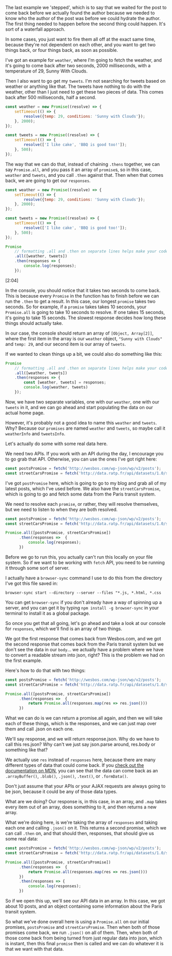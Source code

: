 The last example we 'stepped', which is to say that we waited for the post to come back before we actually found the author because we needed to know who the author of the post was before we could hydrate the author. The first thing needed to happen before the second thing could happen. It's sort of a waterfall approach. 

In some cases, you just want to fire them all off at the exact same time, because they're not dependent on each other, and you want to get two things back, or four things back, as soon as possible.

I've got an example for `weather`, where I'm going to fetch the weather, and it's going to come back after two seconds, 2000 milliseconds, with a temperature of 29, Sunny With Clouds. 

Then I also want to go get my `tweets`. I'm not searching for tweets based on weather or anything like that. The tweets have nothing to do with the weather, other than I just need to get these two pieces of data. This comes back after 500 milliseconds, half a second.


```js
const weather = new Promise((resolve) => {
    setTimeout(() => {
        resolve({temp: 29, conditions: 'Sunny with Clouds'});
    }, 2000);
});

const tweets = new Promise((resolve) => {
    setTimeout(() => {
        resolve(['I like cake', 'BBQ is good too!']);
    }, 500);
});
```

The way that we can do that, instead of chaining `.thens` together, we can say `Promise.all`, and you pass it an array of `promise`s, so in this case, `weather` and `tweets`, and you call `.then` against that. Then when that comes back, we are going to get our `responses`. 

```js
const weather = new Promise((resolve) => {
    setTimeout(() => {
        resolve({temp: 29, conditions: 'Sunny with Clouds'});
    }, 2000);
});

const tweets = new Promise((resolve) => {
    setTimeout(() => {
        resolve(['I like cake', 'BBQ is good too!']);
    }, 500);
});

Promise
    // formatting .all and .then on separate lines helps make your code readable
    .all([weather, tweets])
    .then(responses => {
        console.log(responses);
    });
```
[2:04]

In the console, you should notice that it takes two seconds to come back. This is because every `Promise` in the function has to finish before we can run the `.then` to get a result. In this case, our longest `promise` takes two seconds. So for example, if a `promise` takes takes 10 seconds, your `Promise.all` is going to take 10 seconds to resolve. If one takes 15 seconds, it's going to take 15 seconds. The slowest response decides how long these things should actually take.

In our case, the console should return an array of `[Object, Array[2]]`, where the first item in the array is our `weather` object, `"Sunny with Clouds"` and `temp: 29`, and our second item is our array of `tweets`.

If we wanted to clean things up a bit, we could also do something like this:

```js
Promise
    // formatting .all and .then on separate lines helps make your code readable
    .all([weather, tweets])
    .then(responses => {
        const [weather, tweets] = responses;
        console.log(weather, tweets)
    });
```

Now, we have two separate variables, one with our `weather`, one with our `tweets` in it, and we can go ahead and start populating the data on our actual home page.

However, it's probably not a good idea to name this `weather` and `tweets`. Why? Because our `promises` are named `weather` and `tweets`, so maybe call it `weatherInfo` and `tweetsInfo`. 


Let's actually do some with some real data here.

We need two APIs. If you work with an API during the day, I encourage you to go grab that API. Otherwise, you can use the ones I've got right here:

```js
const postsPromise = fetch('http://wesbos.com/wp-json/wp/v2/posts');
const streetCarsPromise = fetch('http://data.ratp.fr/api/datasets/1.0/search/?q=paris');
```

I've got `postPromise` here, which is going to go to my blog and grab all of my latest posts, which I've used before. We also have the `streetCarsPromise`, which is going to go and fetch some data from the Paris transit system.

We need to resolve each `promise`, or rather, they will resolve themselves, but we need to listen to when they are both resolved.
 
 ```js
const postsPromise = fetch('http://wesbos.com/wp-json/wp/v2/posts');
const streetCarsPromise = fetch('http://data.ratp.fr/api/datasets/1.0/search/?q=paris');

Promise.all([postsPromise, streetCarsPromise])
       .then(responses =>  {
           console.log(responses);
       })
``` 
  
Before we go to run this, you actually can't run this locally on your file system. So if we want to be working with `fetch` API, you need to be running it through some sort of server.

I actually have a `browser-sync` command I use to do this from the directory I've got this file saved in:

`browser-sync start --directory --server --files "*.js, *.html, *.css`

You can get `browser-sync` if you don't already have a way of spinning up a server, and you can get it by typing `npm install -g browser-sync` in your terminal to install it as a global package.


So once you get that all going, let's go ahead and take a look at our console for `responses`, which we'll find is an array of two things. 

We got the first response that comes back from Wesbos.com, and we got the second response that comes back from the Paris transit system but we don't see the data in our `body`... we actually have a problem where we have to convert a readable stream into json, right? This is the problem we had on the first example. 

Here's how to do that with two things: 

 ```js
const postsPromise = fetch('http://wesbos.com/wp-json/wp/v2/posts');
const streetCarsPromise = fetch('http://data.ratp.fr/api/datasets/1.0/search/?q=paris');

Promise.all([postsPromise, streetCarsPromise])
       .then(responses =>  {
           return Promise.all(responses.map(res => res.json()))
       })
``` 


What we can do is we can return a promise.all again, and then we will take each of these things, which is the responses, and we can just map over them and call .json on each one. 

We'll say response, and we will return response.json. Why do we have to call this res.json? Why can't we just say json.parse around, res.body or something like that? 

We actually use `res` instead of `responses` here, because there are many different types of data that could come back. If you [check out the documentation on MDN](https://developer.mozilla.org/en-US/docs/Web/API/Fetch_API/Using_Fetch), you can see that the data can come back as an `.arrayBuffer()`, `.blob()`, `.json()`, `.text()`, or `.formData()`. 

Don't just assume that your APIs or your AJAX requests are always going to be json, because it could be any of those data types.

What are we doing?  Our response is, in this case, in an array, and `.map` takes every item out of an array, does something to it, and then returns a new array. 

What we're doing here, is we're taking the array of `responses` and taking each one and calling `.json()` on it. This returns a second promise, which we can call `.then` on, and that should then, responses, that should give us some real data:
 
 ```js
const postsPromise = fetch('http://wesbos.com/wp-json/wp/v2/posts');
const streetCarsPromise = fetch('http://data.ratp.fr/api/datasets/1.0/search/?q=paris');

Promise.all([postsPromise, streetCarsPromise])
       .then(responses =>  {
           return Promise.all(responses.map(res => res.json()))
       })
       .then(responses => {
           console.log(responses);
       })
``` 
So if we open this up, we'll see our API data in an array. In this case, we got about 10 posts, and an object containing some information about the Paris transit system.

So what we've done overall here is using a `Promise.all` on our initial promises, `postsPromise` and `streetCarsPromise`. Then when both of those promises come back, we run `.json()` on all of them. Then, when both of those come back from being turned from just regular data into json, which is instant, then this final `promise` then is called and we can do whatever it is that we want with that data.